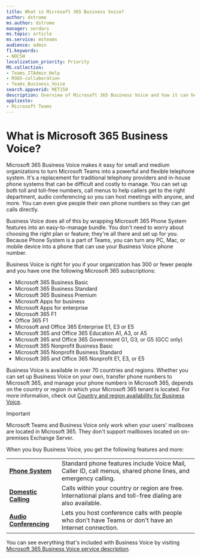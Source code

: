 ```yaml
---
title: What is Microsoft 365 Business Voice?
author: dstrome 
ms.author: dstrome
manager: serdars
ms.topic: article
ms.service: msteams
audience: admin
f1.keywords:
- NOCSH
localization_priority: Priority
MS.collection: 
- Teams_ITAdmin_Help
- M365-collaboration
- Teams_Business_Voice
search.appverid: MET150
description: Overview of Microsoft 365 Business Voice and how it can help small and medium businesses communicate more effectively.
appliesto: 
- Microsoft Teams
---
```


# What is Microsoft 365 Business Voice?

Microsoft 365 Business Voice makes it easy for small and medium organizations to turn Microsoft Teams into a powerful and flexible telephone system. It's a replacement for traditional telephony providers and in-house phone systems that can be difficult and costly to manage. You can set up both toll and toll-free numbers, call menus to help callers get to the right department, audio conferencing so you can host meetings with anyone, and more. You can even give people their own phone numbers so they can get calls directly.

Business Voice does all of this by wrapping Microsoft 365 Phone System features into an easy-to-manage bundle. You don't need to worry about choosing the right plan or feature; they're all there and set up for you. Because Phone System is a part of Teams, you can turn any PC, Mac, or mobile device into a phone that can use your Business Voice phone number.

Business Voice is right for you if your organization has 300 or fewer people and you have one the following Microsoft 365 subscriptions:

- Microsoft 365 Business Basic
- Microsoft 365 Business Standard
- Microsoft 365 Business Premium
- Microsoft Apps for business 
- Microsoft Apps for enterprise
- Microsoft 365 F1
- Office 365 F1
- Microsoft and Office 365 Enterprise E1, E3 or E5
- Microsoft 365 and Office 365 Education A1, A3, or A5
- Microsoft 365 and Office 365 Government G1, G3, or G5 (GCC only)
- Microsoft 365 Nonprofit Business Basic
- Microsoft 365 Nonprofit Business Standard
- Microsoft 365 and Office 365 Nonprofit E1, E3, or E5

Business Voice is available in over 70 countries and regions. Whether you can set up Business Voice on your own, transfer phone numbers to Microsoft 365, and manage your phone numbers in Microsoft 365, depends on the country or region in which your Microsoft 365 tenant is located. For more information, check out [Country and region availability for Business Voice](country-region-availability.md).

> [!IMPORTANT]
>
> Microsoft Teams and Business Voice only work when your users' mailboxes are located in Microsoft 365.  They don't support mailboxes located on on-premises Exchange Server.

When you buy Business Voice, you get the following features and more:

<table>
    <tr>
        <td><b><a href="/microsoftteams/what-is-phone-system-in-office-365">Phone System</a></b>
        </td>
        <td>Standard phone features include Voice Mail, Caller ID, call menus, shared phone lines, and emergency calling.
        </td>
    </tr>
<tr>
        <td><b><a href="/microsoftteams/calling-plan-landing-page">Domestic Calling</a></b>
        </td>
        <td>Calls within your country or region are free. International plans and toll-free dialing are also available.
        </td>
    </tr>
    <tr>
        <td><b><a href="/microsoftteams/audio-conferencing-in-office-365">Audio Conferencing</a></b>
        </td>
        <td>Lets you host conference calls with people who don't have Teams or don't have an Internet connection.
        </td>
    </tr>
</table>

You can see everything that's included with Business Voice by visiting [Microsoft 365 Business Voice service description](https://docs.microsoft.com/office365/servicedescriptions/microsoft-365-business-voice-service-description).
